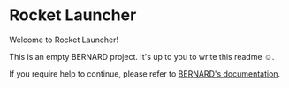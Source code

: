 # Rocket Launcher

Welcome to Rocket Launcher!

This is an empty BERNARD project. It's up to you to write this readme ☺.

If you require help to continue, please refer to
[BERNARD's documentation](https://github.com/BernardFW/bernard).

